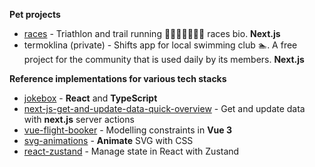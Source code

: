 **Pet projects**

- [races](https://github.com/t-i-m-i/races) - Triathlon and trail running 🏊‍♂️🚴🏻‍♂️🏃‍♂️ races bio. **Next.js**
- termoklina (private) - Shifts app for local swimming club 🏊. A free project for the community that is used daily by its members. **Next.js**

**Reference implementations for various tech stacks**
- [jokebox](https://github.com/t-i-m-i/jokebox) - **React** and **TypeScript**
- [next-js-get-and-update-data-quick-overview](https://github.com/t-i-m-i/next-js-get-and-update-data-quick-overview) - Get and update data with **next.js** server actions
- [vue-flight-booker](https://github.com/t-i-m-i/vue-flight-booker) - Modelling constraints in **Vue 3**
- [svg-animations](https://github.com/t-i-m-i/vue-flight-booker) - **Animate** SVG with CSS
- [react-zustand](https://github.com/t-i-m-i/react-zustand) - Manage state in React with Zustand


<!--
**t-i-m-i/t-i-m-i** is a ✨ _special_ ✨ repository because its `README.md` (this file) appears on your GitHub profile.

Here are some ideas to get you started:

- 🔭 I’m currently working on ...
- 🌱 I’m currently learning ...
- 👯 I’m looking to collaborate on ...
- 🤔 I’m looking for help with ...
- 💬 Ask me about ...
- 📫 How to reach me: ...
- 😄 Pronouns: ...
- ⚡ Fun fact: ...
-->
